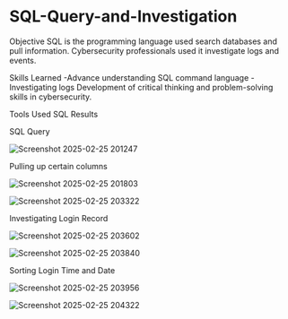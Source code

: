 # SQL-Query-and-Investigation

Objective
SQL is the programming language used search databases and pull information. Cybersecurity professionals used it investigate logs and events. 

Skills Learned
-Advance understanding SQL command language
-Investigating logs
Development of critical thinking and problem-solving skills in cybersecurity.

Tools Used
SQL 
Results

SQL Query

![Screenshot 2025-02-25 201247](https://github.com/user-attachments/assets/5cb1d98a-7e78-4d21-84b8-3c5993a7bd98)

Pulling up certain columns 

![Screenshot 2025-02-25 201803](https://github.com/user-attachments/assets/86abfaa6-defe-487c-8eb1-aae7b74c7f03)

![Screenshot 2025-02-25 203322](https://github.com/user-attachments/assets/278d2802-1fea-4ab5-9c01-f2caf8d9bdb4)

Investigating Login Record

![Screenshot 2025-02-25 203602](https://github.com/user-attachments/assets/81da3d87-eec6-4ea0-a516-7e502a5a08f8)

![Screenshot 2025-02-25 203840](https://github.com/user-attachments/assets/991c34f9-af52-4b33-b5e7-474aeb6aa083)

Sorting Login Time and Date

![Screenshot 2025-02-25 203956](https://github.com/user-attachments/assets/27cae635-3cc6-4855-9a28-65c90dfccbee)

  ![Screenshot 2025-02-25 204322](https://github.com/user-attachments/assets/a9bf4632-7dc7-45b0-8f23-af12f2316048)








